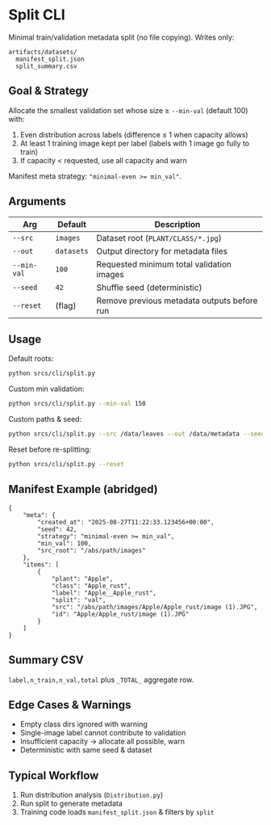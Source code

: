 # Split CLI

Minimal train/validation metadata split (no file copying). Writes only:

```
artifacts/datasets/
  manifest_split.json
  split_summary.csv
```

## Goal & Strategy

Allocate the smallest validation set whose size ≥ `--min-val` (default 100) with:

1. Even distribution across labels (difference ≤ 1 when capacity allows)
2. At least 1 training image kept per label (labels with 1 image go fully to train)
3. If capacity < requested, use all capacity and warn

Manifest meta strategy: `"minimal-even >= min_val"`.

## Arguments

| Arg         | Default    | Description                                 |
| ----------- | ---------- | ------------------------------------------- |
| `--src`     | `images`   | Dataset root (`PLANT/CLASS/*.jpg`)          |
| `--out`     | `datasets` | Output directory for metadata files         |
| `--min-val` | `100`      | Requested minimum total validation images   |
| `--seed`    | `42`       | Shuffle seed (deterministic)                |
| `--reset`   | (flag)     | Remove previous metadata outputs before run |

## Usage

Default roots:

```bash
python srcs/cli/split.py
```

Custom min validation:

```bash
python srcs/cli/split.py --min-val 150
```

Custom paths & seed:

```bash
python srcs/cli/split.py --src /data/leaves --out /data/metadata --seed 7
```

Reset before re-splitting:

```bash
python srcs/cli/split.py --reset
```

## Manifest Example (abridged)

```jsonc
{
    "meta": {
        "created_at": "2025-08-27T11:22:33.123456+00:00",
        "seed": 42,
        "strategy": "minimal-even >= min_val",
        "min_val": 100,
        "src_root": "/abs/path/images"
    },
    "items": [
        {
            "plant": "Apple",
            "class": "Apple_rust",
            "label": "Apple__Apple_rust",
            "split": "val",
            "src": "/abs/path/images/Apple/Apple_rust/image (1).JPG",
            "id": "Apple/Apple_rust/image (1).JPG"
        }
    ]
}
```

## Summary CSV

`label,n_train,n_val,total` plus `_TOTAL_` aggregate row.

## Edge Cases & Warnings

-   Empty class dirs ignored with warning
-   Single-image label cannot contribute to validation
-   Insufficient capacity -> allocate all possible, warn
-   Deterministic with same seed & dataset

## Typical Workflow

1. Run distribution analysis (`Distribution.py`)
2. Run split to generate metadata
3. Training code loads `manifest_split.json` & filters by `split`
